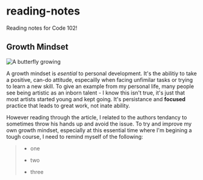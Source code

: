 # reading-notes
Reading notes for Code 102!


## Growth Mindset 
![A butterfly growing](https://images.unsplash.com/photo-1535231540604-72e8fbaf8cdb?ixlib=rb-4.0.3&ixid=MnwxMjA3fDB8MHxwaG90by1wYWdlfHx8fGVufDB8fHx8&auto=format&fit=crop&w=1774&q=80)

A growth mindset is *esential* to personal development. It's the abilitiy to take a positive, can-do attitude, especailly when facing unfimilar tasks or trying to learn a new skill. To give an example from my personal life, many people see being artistic as an inborn talent - I know this isn't true, it's just that most artists started young and kept going. It's persistance and **focused** practice that leads to great work, not inate ability. 

However reading through the article, I related to the authors tendancy to sometimes throw his hands up and avoid the issue. To try and improve my own growth mindset, especially at this essential time where I'm begining a tough course, I need to remind myself of the following: 

> - one
> * two
> + three
